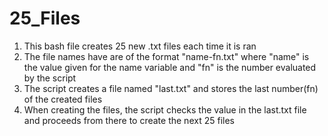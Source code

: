 # 25_Files
1. This bash file creates 25 new .txt files each time it is ran
2. The file names have are of the format "name-fn.txt" where "name" is the value given for the name variable and "fn" is the number evaluated by the script
3. The script creates a file named "last.txt" and stores the last number(fn) of the created files
4. When creating the files, the script checks the value in the last.txt file and proceeds from there to create the next 25 files